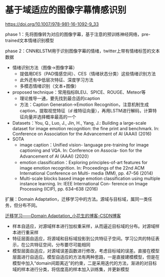 # 基于域适应的图像字幕情感识别

https://doi.org/10.1007/978-981-16-1092-9_33

phase 1：先将图像转为对应的图像字幕，基于注意的预训练神经网络，pre-trained文本情绪识别模型

phase 2：CNN和LSTM用于识别图像字幕的情绪，twitter上带有情绪标签的文本数据

- 情绪识别方法（图像$\rightarrow$图像字幕）
  - 提倡用DES（PAD情感空间）、CES（情绪状态分类）这些情绪识别方法
  - 此外还有中低层次特征、深度学习方法
  - 多模态情绪识别（文本+图像）
- proposed technique：常用指标BLEU、SPICE、ROUGE、Meteor等
  - 理论推导一通，要先找到最合适的caption
  - 方法：Caption Generation$\rightarrow$Emotion Recognition，注意机制生成caption，提取视觉特征（$d$ 维特征向量），再用LSTM进行解码，计算特征向量并选择概率最高的一个
- Datasets：You, Q., Luo, J., Jin, H., Yang, J.: Building a large-scale dataset for image emotion
  recognition: the fine print and benchmark. In: Conference on Association for the
  Advancement of AI (AAAI) (2016)
- SOTA
  - image caption：Unified vision-
    language pre-training for image captioning and VQA. In: Conference on Associa-
    tion for the Advancement of AI (AAAI) (2020）
  - emotion classification：Exploring principles-of-art features for image emotion
    recognition. In: Proceedings of the 22nd ACM International Conference on Multi-
    media (MM), pp. 47–56 (2014)
  - Multi-scale blocks based image
    emotion classification using multiple instance learning. In: IEEE International Con-
    ference on Image Processing (ICIP), pp. 634–638 (2016)

扩展：Domain Adaptation，迁移学习中的方法。源域与目标域，属同一类任务，但分布不同。

[迁移学习——Domain Adaptation_小花生的博客-CSDN博客](https://fancp.blog.csdn.net/article/details/80956828?spm=1001.2101.3001.6650.1&utm_medium=distribute.pc_relevant.none-task-blog-2~default~CTRLIST~default-1.no_search_link&depth_1-utm_source=distribute.pc_relevant.none-task-blog-2~default~CTRLIST~default-1.no_search_link)

- 样本自适应，对源域样本进行加权重采样，从而逼近目标域的分布。对源域样本进行重采样
- 特征层面自适应，将源域和目标域投影到公共特征子空间。学习公共的特征表示，在公共特征空间，分布要尽可能相同
- 模型层面自适应，对源域误差函数进行修改，考虑目标域的误差。直接在模型层面进行自适应。模型自适应的方法有两种思路，一是直接建模模型，但是在模型中加入“domain间距离近”的约束，二是采用迭代的方法，渐进的对目标域的样本进行分类，将信度高的样本加入训练集，并更新模型
